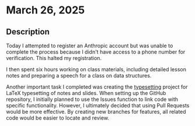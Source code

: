# March 26, 2025

## Description

Today I attempted to register an Anthropic account but was unable to complete the process because I didn't have access to a phone number for verification. This halted my registration.

I then spent six hours working on class materials, including detailed lesson notes and preparing a speech for a class on data structures.

Another important task I completed was creating the [typesetting](https://github.com/jiahaoxiang2000/typesetting) project for LaTeX typesetting of notes and slides. When setting up the GitHub repository, I initially planned to use the Issues function to link code with specific functionality. However, I ultimately decided that using Pull Requests would be more effective. By creating new branches for features, all related code would be easier to locate and review.
